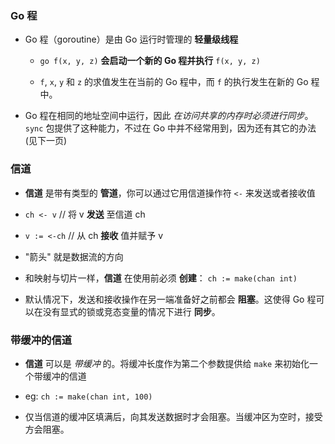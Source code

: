 ### Go 程
* Go 程（goroutine）是由 Go 运行时管理的 __轻量级线程__
    * `go f(x, y, z)` __会启动一个新的 Go 程并执行__ `f(x, y, z)`

    * `f`, `x`, `y` 和 `z` 的求值发生在当前的 Go 程中，而 `f` 的执行发生在新的 Go 程中。

* Go 程在相同的地址空间中运行，因此 _在访问共享的内存时必须进行同步_。`sync` 包提供了这种能力，不过在 Go 中并不经常用到，因为还有其它的办法 (见下一页)


### 信道
* __信道__ 是带有类型的 __管道__，你可以通过它用信道操作符 `<-` 来发送或者接收值

* `ch <- v`    // 将 v __发送__ 至信道 ch

* `v := <-ch`  // 从 ch __接收__ 值并赋予 v

* "箭头" 就是数据流的方向

* 和映射与切片一样，__信道__ 在使用前必须 __创建__： `ch := make(chan int)`

* 默认情况下，发送和接收操作在另一端准备好之前都会 __阻塞__。这使得 Go 程可以在没有显式的锁或竞态变量的情况下进行 __同步__。


### 带缓冲的信道
* __信道__ 可以是 _带缓冲_ 的。将缓冲长度作为第二个参数提供给 `make` 来初始化一个带缓冲的信道

* eg: `ch := make(chan int, 100)`

* 仅当信道的缓冲区填满后，向其发送数据时才会阻塞。当缓冲区为空时，接受方会阻塞。
